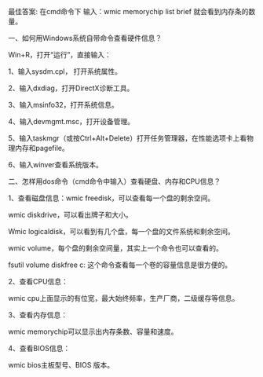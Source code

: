 最佳答案: 在cmd命令下 输入：wmic memorychip list brief 就会看到内存条的数量。

一、如何用Windows系统自带命令查看硬件信息？

Win+R，打开“运行”，直接输入：

1、输入sysdm.cpl， 打开系统属性。

2、输入dxdiag，打开DirectX诊断工具。

3、输入msinfo32，打开系统信息。

4、输入devmgmt.msc，打开设备管理。

5、输入taskmgr（或按Ctrl+Alt+Delete）打开任务管理器，在性能选项卡上看物理内存和pagefile。

6、输入winver查看系统版本。

二、怎样用dos命令（cmd命令中输入）查看硬盘、内存和CPU信息？

1、查看磁盘信息：wmic freedisk，可以查看每一个盘的剩余空间。

wmic diskdrive，可以看出牌子和大小。

Wmic logicaldisk，可以看到有几个盘，每一个盘的文件系统和剩余空间。

wmic volume，每个盘的剩余空间量，其实上一个命令也可以查看的。

fsutil volume diskfree c: 这个命令查看每一个卷的容量信息是很方便的。

2、查看CPU信息：

wmic cpu上面显示的有位宽，最大始终频率，生产厂商，二级缓存等信息。

3、查看内存信息：

wmic memorychip可以显示出内存条数、容量和速度。

4、查看BIOS信息：

wmic bios主板型号、BIOS 版本。